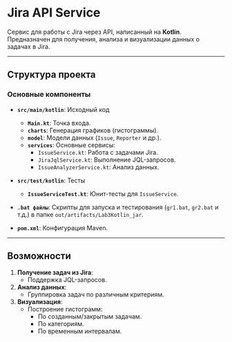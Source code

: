 # Jira API Service

Сервис для работы с Jira через API, написанный на **Kotlin**. Предназначен для получения, анализа и визуализации данных о задачах в Jira.

---

## Структура проекта

### Основные компоненты

- **`src/main/kotlin`**: Исходный код
  - **`Main.kt`**: Точка входа.
  - **`charts`**: Генерация графиков (гистограммы).
  - **`model`**: Модели данных (`Issue`, `Reporter` и др.).
  - **`services`**: Основные сервисы:
    - `IssueService.kt`: Работа с задачами Jira.
    - `JiraJqlService.kt`: Выполнение JQL-запросов.
    - `IssueAnalyzerService.kt`: Анализ данных.

- **`src/test/kotlin`**: Тесты
  - **`IssueServiceTest.kt`**: Юнит-тесты для `IssueService`.

- **`.bat файлы`**: Скрипты для запуска и тестирования (`gr1.bat`, `gr2.bat` и т.д.) в папке `out/artifacts/Lab3Kotlin_jar`.

- **`pom.xml`**: Конфигурация Maven.

---

## Возможности

1. **Получение задач из Jira**: 
   - Поддержка JQL-запросов.
2. **Анализ данных**:
   - Группировка задач по различным критериям.
3. **Визуализация**:
   - Построение гистограмм:
     - По созданным/закрытым задачам.
     - По категориям.
     - По временным интервалам.

